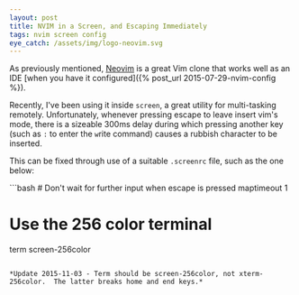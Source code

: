 ```yaml
---
layout: post
title: NVIM in a Screen, and Escaping Immediately
tags: nvim screen config
eye_catch: /assets/img/logo-neovim.svg
---
```


As previously mentioned, [Neovim](http://neovim.io) is a great Vim clone that works well as an IDE [when you have it configured]({% post_url 2015-07-29-nvim-config %}).

Recently, I've been using it inside `screen`, a great utility for multi-tasking remotely.  Unfortunately, whenever pressing escape to leave insert vim's mode, there is a sizeable 300ms delay during which pressing another key (such as `:` to enter the `w`rite command) causes a rubbish character to be inserted.

<!--more-->

This can be fixed through use of a suitable `.screenrc` file, such as the one below:

<div class="code-name" title=".screenrc"></div>
```bash
# Don't wait for further input when escape is pressed
maptimeout 1

# Use the 256 color terminal
term screen-256color
```

*Update 2015-11-03 - Term should be screen-256color, not xterm-256color.  The latter breaks home and end keys.*

